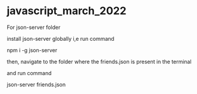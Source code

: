 # javascript_march_2022

For json-server folder

install json-server globally i,e run command

npm i -g json-server

then, navigate to the folder where the friends.json is present in the terminal

and run command

json-server friends.json


